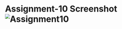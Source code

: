 # Assignment-10 Screenshot![Assignment10](https://user-images.githubusercontent.com/105305947/169972446-1fefa690-6527-4aa9-a474-1151cd94294a.png)
